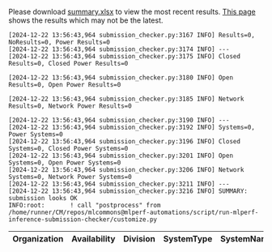 Please download [summary.xlsx](summary.xlsx) to view the most recent results. [This page](https://docs.google.com/spreadsheets/d/e/2PACX-1vSCu8F7Hwck-AGJ5kWxi2G3xhO5MJoc_igybvsxjCt-2fEEYyf2BIcR0rTXW0eUzg/pubhtml) shows the results which may not be the latest. 
 ```
[2024-12-22 13:56:43,964 submission_checker.py:3167 INFO] Results=0, NoResults=0, Power Results=0
[2024-12-22 13:56:43,964 submission_checker.py:3174 INFO] ---
[2024-12-22 13:56:43,964 submission_checker.py:3175 INFO] Closed Results=0, Closed Power Results=0

[2024-12-22 13:56:43,964 submission_checker.py:3180 INFO] Open Results=0, Open Power Results=0

[2024-12-22 13:56:43,964 submission_checker.py:3185 INFO] Network Results=0, Network Power Results=0

[2024-12-22 13:56:43,964 submission_checker.py:3190 INFO] ---
[2024-12-22 13:56:43,964 submission_checker.py:3192 INFO] Systems=0, Power Systems=0
[2024-12-22 13:56:43,964 submission_checker.py:3196 INFO] Closed Systems=0, Closed Power Systems=0
[2024-12-22 13:56:43,964 submission_checker.py:3201 INFO] Open Systems=0, Open Power Systems=0
[2024-12-22 13:56:43,964 submission_checker.py:3206 INFO] Network Systems=0, Network Power Systems=0
[2024-12-22 13:56:43,964 submission_checker.py:3211 INFO] ---
[2024-12-22 13:56:43,964 submission_checker.py:3216 INFO] SUMMARY: submission looks OK
INFO:root:       ! call "postprocess" from /home/runner/CM/repos/mlcommons@mlperf-automations/script/run-mlperf-inference-submission-checker/customize.py

```

| Organization   | Availability   | Division   | SystemType   | SystemName   | Platform   | Model   | MlperfModel   | Scenario   | Result   | Accuracy   | number_of_nodes   | host_processor_model_name   | host_processors_per_node   | host_processor_core_count   | accelerator_model_name   | accelerators_per_node   | Location   | framework   | operating_system   | notes   | compliance   | errors   | version   | inferred   | has_power   | Units   | weight_data_types   |
|----------------|----------------|------------|--------------|--------------|------------|---------|---------------|------------|----------|------------|-------------------|-----------------------------|----------------------------|-----------------------------|--------------------------|-------------------------|------------|-------------|--------------------|---------|--------------|----------|-----------|------------|-------------|---------|---------------------|